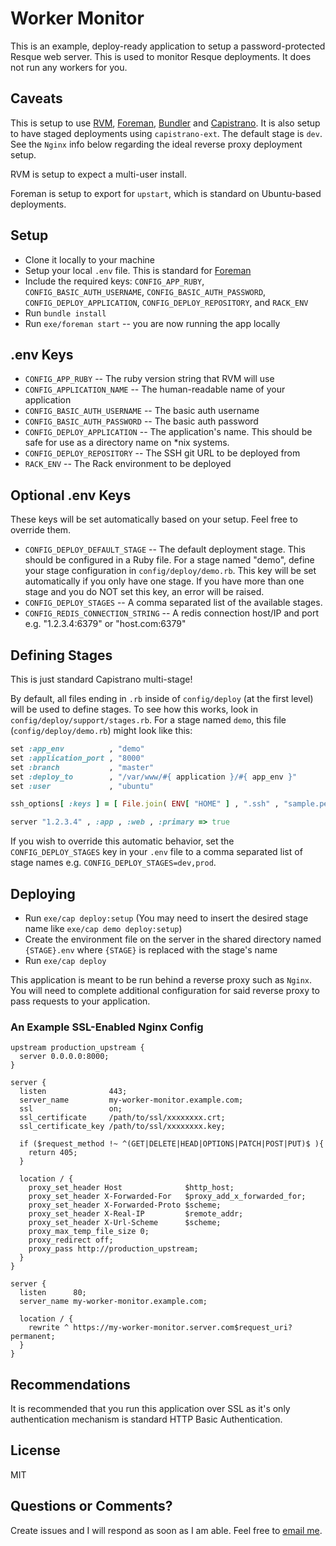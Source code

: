 # Worker Monitor

This is an example, deploy-ready application to setup a password-protected Resque web server. This is used to monitor Resque deployments. It does not run any workers for you.

## Caveats

This is setup to use [RVM](https://rvm.beginrescueend.com/), [Foreman](http://ddollar.github.com/foreman/), [Bundler](http://gembundler.com/) and [Capistrano](http://capify.org/). It is also setup to have staged deployments using `capistrano-ext`. The default stage is `dev`. See the `Nginx` info below regarding the ideal reverse proxy deployment setup.

RVM is setup to expect a multi-user install.

Foreman is setup to export for `upstart`, which is standard on Ubuntu-based deployments.

## Setup

* Clone it locally to your machine
* Setup your local `.env` file. This is standard for [Foreman](https://github.com/ddollar/foreman)
* Include the required keys: `CONFIG_APP_RUBY`, `CONFIG_BASIC_AUTH_USERNAME`, `CONFIG_BASIC_AUTH_PASSWORD`, `CONFIG_DEPLOY_APPLICATION`, `CONFIG_DEPLOY_REPOSITORY`, and `RACK_ENV`
* Run `bundle install`
* Run `exe/foreman start` -- you are now running the app locally

## .env Keys

* `CONFIG_APP_RUBY` -- The ruby version string that RVM will use
* `CONFIG_APPLICATION_NAME` -- The human-readable name of your application
* `CONFIG_BASIC_AUTH_USERNAME` -- The basic auth username
* `CONFIG_BASIC_AUTH_PASSWORD` -- The basic auth password
* `CONFIG_DEPLOY_APPLICATION` -- The application's name. This should be safe for use as a directory name on *nix systems.
* `CONFIG_DEPLOY_REPOSITORY` -- The SSH git URL to be deployed from
* `RACK_ENV` -- The Rack environment to be deployed

## Optional .env Keys

These keys will be set automatically based on your setup. Feel free to override them.

* `CONFIG_DEPLOY_DEFAULT_STAGE` -- The default deployment stage. This should be configured in a Ruby file. For a stage named "demo", define your stage configuration in `config/deploy/demo.rb`. This key will be set automatically if you only have one stage. If you have more than one stage and you do NOT set this key, an error will be raised.
* `CONFIG_DEPLOY_STAGES` -- A comma separated list of the available stages.
* `CONFIG_REDIS_CONNECTION_STRING` -- A redis connection host/IP and port e.g. "1.2.3.4:6379" or "host.com:6379"

## Defining Stages

This is just standard Capistrano multi-stage!

By default, all files ending in `.rb` inside of `config/deploy` (at the first level) will be used to define stages. To see how this works, look in `config/deploy/support/stages.rb`. For a stage named `demo`, this file (`config/deploy/demo.rb`) might look like this:

```ruby
set :app_env          , "demo"
set :application_port , "8000"
set :branch           , "master"
set :deploy_to        , "/var/www/#{ application }/#{ app_env }"
set :user             , "ubuntu"

ssh_options[ :keys ] = [ File.join( ENV[ "HOME" ] , ".ssh" , "sample.pem") ]

server "1.2.3.4" , :app , :web , :primary => true
```

If you wish to override this automatic behavior, set the `CONFIG_DEPLOY_STAGES` key in your `.env` file to a comma separated list of stage names e.g. `CONFIG_DEPLOY_STAGES=dev,prod`.

## Deploying

* Run `exe/cap deploy:setup` (You may need to insert the desired stage name like `exe/cap demo deploy:setup`)
* Create the environment file on the server in the shared directory named `{STAGE}.env` where `{STAGE}` is replaced with the stage's name
* Run `exe/cap deploy`

This application is meant to be run behind a reverse proxy such as `Nginx`. You will need to complete additional configuration for said reverse proxy to pass requests to your application.

### An Example SSL-Enabled Nginx Config

```
upstream production_upstream {
  server 0.0.0.0:8000;
}

server {
  listen              443;
  server_name         my-worker-monitor.example.com;
  ssl                 on;
  ssl_certificate     /path/to/ssl/xxxxxxxx.crt;
  ssl_certificate_key /path/to/ssl/xxxxxxxx.key;

  if ($request_method !~ ^(GET|DELETE|HEAD|OPTIONS|PATCH|POST|PUT)$ ){
    return 405;
  }

  location / {
    proxy_set_header Host              $http_host;
    proxy_set_header X-Forwarded-For   $proxy_add_x_forwarded_for;
    proxy_set_header X-Forwarded-Proto $scheme;
    proxy_set_header X-Real-IP         $remote_addr;
    proxy_set_header X-Url-Scheme      $scheme;
    proxy_max_temp_file_size 0;
    proxy_redirect off;
    proxy_pass http://production_upstream;
  }
}

server {
  listen      80;
  server_name my-worker-monitor.example.com;

  location / {
    rewrite ^ https://my-worker-monitor.server.com$request_uri? permanent;
  }
}
```

## Recommendations

It is recommended that you run this application over SSL as it's only authentication mechanism is standard HTTP Basic Authentication.

## License

MIT

## Questions or Comments?

Create issues and I will respond as soon as I am able. Feel free to [email me](mailto:cookrn@gmail.com?Subject=Worker%20Monitor).

